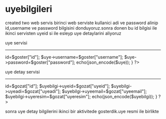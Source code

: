 # uyebilgileri

created two web servis 
birinci web serviste kullanici adi ve password alinip id,username ve password bilgisini donduyoruz.sonra donen bu id bilgisi ile ikinci  servisten uyeid si ile esleyp uye detaylarini aliyoruz

uye servisi
**************
<?php

include("baglan5.php");
$username=$_POST["username"];
$password=$_POST["password"];

class Uyeler{
    public $id="";
    public $username="";
    public $password="";
}

$uye=new Uyeler();
$kayitlar=mysqli_query($baglan,"select * from uyeler where username='$username' and password='$password'");
 while ($goster=mysqli_fetch_assoc($kayitlar)){
     $uye->id=$goster["id"];
     $uye->username=$goster["username"];
     $uye->password=$goster["password"];
     echo(json_encode($uye));
    
     
 }

?>

uye detay servisi
****************************
<?php

include("baglan5.php");

$id=$_POST["id"];

class uyebilgiler{
    
    public $id="";
    public $uyeid="";
    public $uyeadi="";
    public $uyeemail="";
    public $uyeresim="";
}

$uyebilgi=new uyebilgiler();
$uyebilgisi=mysqli_query($baglan,"select * from uyebilgiler where uyeid='$id'");
while($gozat=mysqli_fetch_assoc($uyebilgisi)){
    $uyebilgi->id=$gozat["id"];
    $uyebilgi->uyeid=$gozat["uyeid"];
    $uyebilgi->uyeadi=$gozat["uyeadi"];
    $uyebilgi->uyeemail=$gozat["uyeemail"];
    $uyebilgi->uyeresim=$gozat["uyeresim"];
    
    echo(json_encode($uyebilgi));
}



?>


sonra uye detay bilgilerini ikinci bir aktivitede gosterdik.uye resmi ile birlikte 
